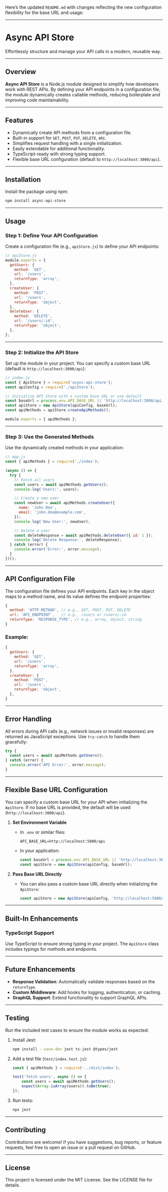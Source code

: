 Here’s the updated `README.md` with changes reflecting the new configuration flexibility for the base URL and usage:

---

# **Async API Store**  
Effortlessly structure and manage your API calls in a modern, reusable way.

---

## **Overview**  
**Async API Store** is a Node.js module designed to simplify how developers work with REST APIs. By defining your API endpoints in a configuration file, the module dynamically creates callable methods, reducing boilerplate and improving code maintainability.

---

## **Features**  
- Dynamically create API methods from a configuration file.
- Built-in support for `GET`, `POST`, `PUT`, `DELETE`, etc.
- Simplifies request handling with a single initialization.
- Easily extendable for additional functionality.
- TypeScript-ready with strong typing support.
- Flexible base URL configuration (default to `http://localhost:3000/api`).

---

## **Installation**
Install the package using npm:
```bash
npm install async-api-store
```

---

## **Usage**
### Step 1: Define Your API Configuration
Create a configuration file (e.g., `apiStore.js`) to define your API endpoints:
```javascript
// apiStore.js
module.exports = {
  getUsers: {
    method: 'GET',
    url: '/users',
    returnType: 'array',
  },
  createUser: {
    method: 'POST',
    url: '/users',
    returnType: 'object',
  },
  deleteUser: {
    method: 'DELETE',
    url: '/users/:id',
    returnType: 'object',
  },
};
```

---

### Step 2: Initialize the API Store
Set up the module in your project. You can specify a custom base URL (default is `http://localhost:3000/api`):
```javascript
// index.js
const { ApiStore } = require('async-api-store');
const apiConfig = require('./apiStore');

// Initialize API Store with a custom base URL or use default
const baseUrl = process.env.API_BASE_URL || 'http://localhost:3000/api'; // Set base URL dynamically or use the default
const apiStore = new ApiStore(apiConfig, baseUrl);
const apiMethods = apiStore.createApiMethods();

module.exports = { apiMethods };
```

---

### Step 3: Use the Generated Methods
Use the dynamically created methods in your application:
```javascript
// app.js
const { apiMethods } = require('./index');

(async () => {
  try {
    // Fetch all users
    const users = await apiMethods.getUsers();
    console.log('Users:', users);

    // Create a new user
    const newUser = await apiMethods.createUser({
      name: 'John Doe',
      email: 'john.doe@example.com',
    });
    console.log('New User:', newUser);

    // Delete a user
    const deleteResponse = await apiMethods.deleteUser({ id: 1 });
    console.log('Delete Response:', deleteResponse);
  } catch (error) {
    console.error('Error:', error.message);
  }
})();
```

---

## **API Configuration File**
The configuration file defines your API endpoints. Each key in the object maps to a method name, and its value defines the endpoint properties:
```javascript
{
  method: 'HTTP_METHOD', // e.g., GET, POST, PUT, DELETE
  url: 'API_ENDPOINT',   // e.g., /users or /users/:id
  returnType: 'RESPONSE_TYPE', // e.g., array, object, string
}
```

### Example:
```javascript
{
  getUsers: {
    method: 'GET',
    url: '/users',
    returnType: 'array',
  },
  createUser: {
    method: 'POST',
    url: '/users',
    returnType: 'object',
  },
}
```

---

## **Error Handling**
All errors during API calls (e.g., network issues or invalid responses) are returned as JavaScript exceptions. Use `try-catch` to handle them gracefully:
```javascript
try {
  const users = await apiMethods.getUsers();
} catch (error) {
  console.error('API Error:', error.message);
}
```

---

## **Flexible Base URL Configuration**
You can specify a custom base URL for your API when initializing the `ApiStore`. If no base URL is provided, the default will be used (`http://localhost:3000/api`).

1. **Set Environment Variable**
   - In `.env` or similar files:
     ```
     API_BASE_URL=http://localhost:5000/api
     ```

   - In your application:
     ```javascript
     const baseUrl = process.env.API_BASE_URL || 'http://localhost:3000/api'; // Dynamically load the base URL
     const apiStore = new ApiStore(apiConfig, baseUrl);
     ```

2. **Pass Base URL Directly**
   - You can also pass a custom base URL directly when initializing the `ApiStore`:
     ```javascript
     const apiStore = new ApiStore(apiConfig, 'http://localhost:5000/api');
     ```

---

## **Built-In Enhancements**
### TypeScript Support
Use TypeScript to ensure strong typing in your project. The `ApiStore` class includes typings for methods and endpoints.

---

## **Future Enhancements**
- **Response Validation**: Automatically validate responses based on the `returnType`.
- **Custom Middleware**: Add hooks for logging, authentication, or caching.
- **GraphQL Support**: Extend functionality to support GraphQL APIs.

---

## **Testing**
Run the included test cases to ensure the module works as expected:
1. Install Jest:
   ```bash
   npm install --save-dev jest ts-jest @types/jest
   ```

2. Add a test file (`test/index.test.js`):
   ```javascript
   const { apiMethods } = require('../dist/index');

   test('fetch users', async () => {
       const users = await apiMethods.getUsers();
       expect(Array.isArray(users)).toBe(true);
   });
   ```

3. Run tests:
   ```bash
   npx jest
   ```

---

## **Contributing**
Contributions are welcome! If you have suggestions, bug reports, or feature requests, feel free to open an issue or a pull request on GitHub.

---

## **License**
This project is licensed under the MIT License. See the LICENSE file for details.
